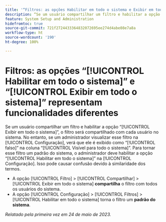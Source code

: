 ```yaml
---
title: '“Filtros: as opções Habilitar em todo o sistema e Exibir em todo o sistema representam funcionalidades diferentes”'
description: “Se um usuário compartilhar um filtro e habilitar a opção [!UICONTROL Exibir em todo o sistema], o filtro será compartilhado com cada usuário no sistema. No entanto, se um administrador visualizar esse filtro na [!UICONTROL Configuração], verá que ele é exibido como [!UICONTROL falso] na coluna [!UICONTROL Visível para todo o sistema]. Para tornar esse filtro um padrão do sistema, o administrador deve habilitar a opção [!UICONTROL Habilitar em todo o sistema] na Configuração. Isso pode causar confusão devido à similaridade dos termos.”
feature: System Setup and Administration
hidefromtoc: true
source-git-commit: 721f2724433364832072695ee274d4abe08e7a8a
workflow-type: ht
source-wordcount: '190'
ht-degree: 100%

---
```



# Filtros: as opções “[!UICONTROL Habilitar em todo o sistema]” e “[!UICONTROL Exibir em todo o sistema]” representam funcionalidades diferentes

Se um usuário compartilhar um filtro e habilitar a opção “[!UICONTROL Exibir em todo o sistema]”, o filtro será compartilhado com cada usuário no sistema. No entanto, se um administrador visualizar esse filtro na [!UICONTROL Configuração], verá que ele é exibido como “[!UICONTROL falso]” na coluna “[!UICONTROL Visível para todo o sistema]”. Para tornar esse filtro um padrão do sistema, o administrador deve habilitar a opção “[!UICONTROL Habilitar em todo o sistema]” na [!UICONTROL Configuração]. Isso pode causar confusão devido à similaridade dos termos.

* A opção [!UICONTROL Filtro] > [!UICONTROL Compartilhar] > [!UICONTROL Exibir em todo o sistema] **compartilha** o filtro com todos os usuários do sistema.
* A opção [!UICONTROL Configuração] > [!UICONTROL Filtros] > [!UICONTROL Habilitar em todo o sistema] torna o filtro um **padrão do sistema**.

_Relatado pela primeira vez em 24 de maio de 2023._

